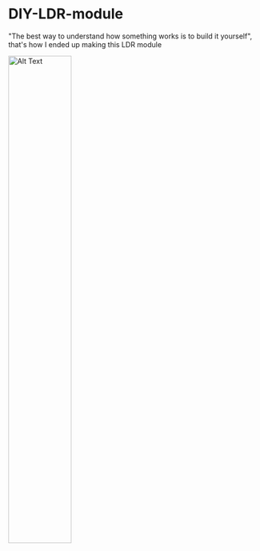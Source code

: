 # DIY-LDR-module
"The best way to understand how something works is to build it yourself", that's how I ended up making this LDR module

<img src="[image-url](https://github.com/user-attachments/assets/19ed3570-ba0b-4fc6-9c9d-16506b5e4ede)" alt="Alt Text" style="width:50%; height:auto;">
